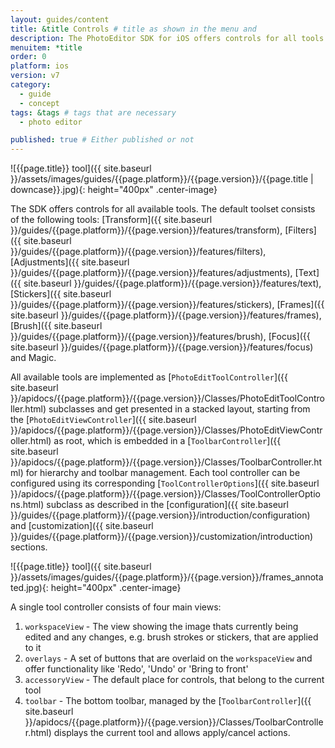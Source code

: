 ```yaml
---
layout: guides/content
title: &title Controls # title as shown in the menu and
description: The PhotoEditor SDK for iOS offers controls for all tools available. Learn how to present or dismiss and configure the tool controls.
menuitem: *title
order: 0
platform: ios
version: v7
category:
  - guide
  - concept
tags: &tags # tags that are necessary
  - photo editor

published: true # Either published or not
---
```


![{{page.title}} tool]({{ site.baseurl }}/assets/images/guides/{{page.platform}}/{{page.version}}/{{page.title | downcase}}.jpg){: height="400px" .center-image}


The SDK offers controls for all available tools. The default toolset consists of the following tools: [Transform]({{ site.baseurl }}/guides/{{page.platform}}/{{page.version}}/features/transform), [Filters]({{ site.baseurl }}/guides/{{page.platform}}/{{page.version}}/features/filters), [Adjustments]({{ site.baseurl }}/guides/{{page.platform}}/{{page.version}}/features/adjustments), [Text]({{ site.baseurl }}/guides/{{page.platform}}/{{page.version}}/features/text), [Stickers]({{ site.baseurl }}/guides/{{page.platform}}/{{page.version}}/features/stickers), [Frames]({{ site.baseurl }}/guides/{{page.platform}}/{{page.version}}/features/frames), [Brush]({{ site.baseurl }}/guides/{{page.platform}}/{{page.version}}/features/brush), [Focus]({{ site.baseurl }}/guides/{{page.platform}}/{{page.version}}/features/focus) and Magic.

All available tools are implemented as [`PhotoEditToolController`]({{ site.baseurl }}/apidocs/{{page.platform}}/{{page.version}}/Classes/PhotoEditToolController.html) subclasses and
get presented in a stacked layout, starting from the [`PhotoEditViewController`]({{ site.baseurl }}/apidocs/{{page.platform}}/{{page.version}}/Classes/PhotoEditViewController.html) as root, which is embedded in a [`ToolbarController`]({{ site.baseurl }}/apidocs/{{page.platform}}/{{page.version}}/Classes/ToolbarController.html) for hierarchy and toolbar management. Each tool controller can be configured using its corresponding [`ToolControllerOptions`]({{ site.baseurl }}/apidocs/{{page.platform}}/{{page.version}}/Classes/ToolControllerOptions.html) subclass as described in the [configuration]({{ site.baseurl }}/guides/{{page.platform}}/{{page.version}}/introduction/configuration) and [customization]({{ site.baseurl }}/guides/{{page.platform}}/{{page.version}}/customization/introduction) sections.


![{{page.title}} tool]({{ site.baseurl }}/assets/images/guides/{{page.platform}}/{{page.version}}/frames_annotated.jpg){: height="400px" .center-image}

A single tool controller consists of four main views:

1. `workspaceView` - The view showing the image thats currently being edited and any changes, e.g. brush strokes or stickers, that are applied to it
2. `overlays` - A set of buttons that are overlaid on the `workspaceView` and offer functionality like 'Redo', 'Undo' or 'Bring to front'
3. `accessoryView` - The default place for controls, that belong to the current tool
4. `toolbar` - The bottom toolbar, managed by the [`ToolbarController`]({{ site.baseurl }}/apidocs/{{page.platform}}/{{page.version}}/Classes/ToolbarController.html) displays the current tool and allows apply/cancel actions.
